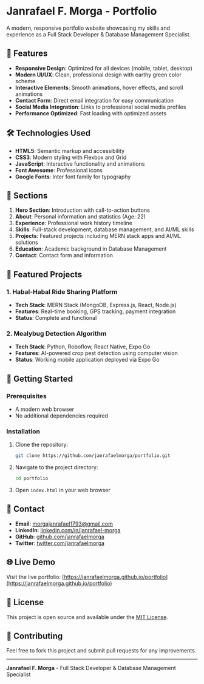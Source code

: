 # Janrafael F. Morga - Portfolio

A modern, responsive portfolio website showcasing my skills and experience as a Full Stack Developer & Database Management Specialist.

## 🌟 Features

- **Responsive Design**: Optimized for all devices (mobile, tablet, desktop)
- **Modern UI/UX**: Clean, professional design with earthy green color scheme
- **Interactive Elements**: Smooth animations, hover effects, and scroll animations
- **Contact Form**: Direct email integration for easy communication
- **Social Media Integration**: Links to professional social media profiles
- **Performance Optimized**: Fast loading with optimized assets

## 🛠️ Technologies Used

- **HTML5**: Semantic markup and accessibility
- **CSS3**: Modern styling with Flexbox and Grid
- **JavaScript**: Interactive functionality and animations
- **Font Awesome**: Professional icons
- **Google Fonts**: Inter font family for typography

## 📱 Sections

1. **Hero Section**: Introduction with call-to-action buttons
2. **About**: Personal information and statistics (Age: 22)
3. **Experience**: Professional work history timeline
4. **Skills**: Full-stack development, database management, and AI/ML skills
5. **Projects**: Featured projects including MERN stack apps and AI/ML solutions
6. **Education**: Academic background in Database Management
7. **Contact**: Contact form and information

## 🚀 Featured Projects

### 1. Habal-Habal Ride Sharing Platform
- **Tech Stack**: MERN Stack (MongoDB, Express.js, React, Node.js)
- **Features**: Real-time booking, GPS tracking, payment integration
- **Status**: Complete and functional

### 2. Mealybug Detection Algorithm
- **Tech Stack**: Python, Roboflow, React Native, Expo Go
- **Features**: AI-powered crop pest detection using computer vision
- **Status**: Working mobile application deployed via Expo Go

## 🚀 Getting Started

### Prerequisites
- A modern web browser
- No additional dependencies required

### Installation
1. Clone the repository:
   ```bash
   git clone https://github.com/janrafaelmorga/portfolio.git
   ```

2. Navigate to the project directory:
   ```bash
   cd portfolio
   ```

3. Open `index.html` in your web browser

## 📧 Contact

- **Email**: morgajanrafael1793@gmail.com
- **LinkedIn**: [linkedin.com/in/janrafael-morga](https://linkedin.com/in/janrafael-morga)
- **GitHub**: [github.com/janrafaelmorga](https://github.com/janrafaelmorga)
- **Twitter**: [twitter.com/janrafaelmorga](https://twitter.com/janrafaelmorga)

## 🌐 Live Demo

Visit the live portfolio: [https://janrafaelmorga.github.io/portfolio](https://janrafaelmorga.github.io/portfolio)

## 📄 License

This project is open source and available under the [MIT License](LICENSE).

## 🤝 Contributing

Feel free to fork this project and submit pull requests for any improvements.

---

**Janrafael F. Morga** - Full Stack Developer & Database Management Specialist
